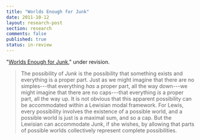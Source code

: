 ```yaml
---
title: "Worlds Enough for Junk"
date: 2011-10-12
layout: research-post
section: research
comments: false
published: true
status: in-review 
---
```


"[Worlds Enough for Junk](http://files.davidsanson.com/research/worlds-enough-for-junk.pdf)," under revision.

> The possibility of *Junk* is the possibility that something exists and
> everything is a proper part. Just as we might imagine that there are
> no simples---that everything *has* a proper part, all the way
> down---we might imagine that there are no caps---that everything *is*
> a proper part, all the way up. It is not obvious that this apparent
> possibility can be accommodated within a Lewisian modal framework. For
> Lewis, every possibility involves the existence of a possible world,
> and a possible world is just is a maximal sum, and so a cap. But the
> Lewisian can accommodate Junk, if she wishes, by allowing that parts
> of possible worlds collectively represent complete possibilities.

